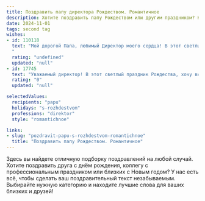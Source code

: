 ```yaml
---
title: Поздравить папу директора Рождеством. Романтичное
description: Хотите поздравить папу Рождеством или другим праздником? Наш ИИ создаст незабываемое поздравление, а вы обязательно выделитесь среди других.  
date: 2024-11-01
tags: second tag
wishes:
- id: 110118
  text: "Мой дорогой Папа, любимый Директор моего сердца! В этот светлый Рождественский вечер, когда звезды светят особенно ярко, я хочу сказать тебе, как сильно я тебя люблю. Твоя забота, мудрость и нежность – это лучшие рождественские подарки, которые я когда-либо получала. Пусть этот праздник наполнит твой дом теплом, уютом и любовью, а новый год принесет только радость и благополучие.  С Рождеством тебя, мой замечательный, неповторимый Папа!
  "
  rating: "undefined"
  updated: "null"
- id: 17745
  text: "Уважаемый директор! В этот светлый праздник Рождества, хочу выразить Вам самые искренние пожелания. Пусть этот день наполнит Вашу жизнь новыми радостями и романтическими моментами. Желаю Вам крепкого здоровья, благополучия и успехов во всех Ваших начинаниях. Пусть Ваша семья будет окружена любовью и теплом, а каждый день приносит только радостные новости. С Рождеством Христовым!"
  rating: "0"
  updated: "null"

selectedValues:
  recipients: "papu"
  holidays: "s-rozhdestvom"
  professions: "direktor"
  style: "romantichnoe"

links:
- slug: "pozdravit-papu-s-rozhdestvom-romantichnoe"
  title: "Поздравить папу Рождеством. Романтичное"
---
```


Здесь вы найдете отличную подборку поздравлений на любой случай. 
Хотите поздравить друга с днём рождения, коллегу с профессиональным праздником или близких с Новым годом? У нас есть всё, чтобы сделать ваш поздравительный текст незабываемым. Выбирайте нужную категорию и находите лучшие слова для ваших близких и друзей!
